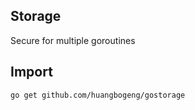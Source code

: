 ## Storage

Secure for multiple goroutines  
  
## Import
```sh
go get github.com/huangbogeng/gostorage
```  
